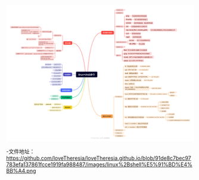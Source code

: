 ![linux+shell命令](https://github.com/loveTheresia/loveTheresia.github.io/blob/91de8c7bec97783efa137861fcce1919fa988487/images/linux%2Bshell%E5%91%BD%E4%BB%A4.png)

-文件地址：
https://github.com/loveTheresia/loveTheresia.github.io/blob/91de8c7bec97783efa137861fcce1919fa988487/images/linux%2Bshell%E5%91%BD%E4%BB%A4.png

